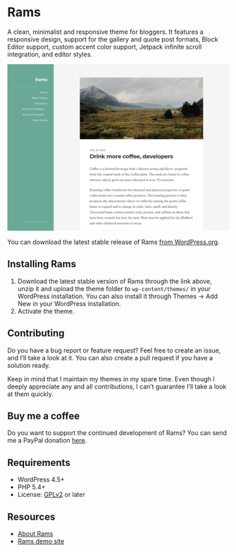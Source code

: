 # Rams

A clean, minimalist and responsive theme for bloggers. It features a responsive design, support for the gallery and quote post formats, Block Editor support, custom accent color support, Jetpack infinite scroll integration, and editor styles.

![Rams](https://github.com/andersnoren/rams/blob/master/screenshot.jpg)

You can download the latest stable release of Rams [from WordPress.org](https://wordpress.org/themes/rams/).

## Installing Rams
1. Download the latest stable version of Rams through the link above, unzip it and upload the theme folder to `wp-content/themes/` in your WordPress installation. You can also install it through Themes → Add New in your WordPress installation.
2. Activate the theme.

## Contributing
Do you have a bug report or feature request? Feel free to create an issue, and I’ll take a look at it. You can also create a pull request if you have a solution ready. 

Keep in mind that I maintain my themes in my spare time. Even though I deeply appreciate any and all contributions, I can’t guarantee I’ll take a look at them quickly.

## Buy me a coffee
Do you want to support the continued development of Rams? You can send me a PayPal donation [here](https://www.paypal.com/cgi-bin/webscr?cmd=_donations&business=anders%40andersnoren%2ese&lc=US&item_name=Free%20WordPress%20Themes%20from%20Anders%20Noren&currency_code=USD&bn=PP%2dDonationsBF%3abtn_donateCC_LG%2egif%3aNonHosted).

## Requirements
- WordPress 4.5+
- PHP 5.4+
- License: [GPLv2](https://www.gnu.org/licenses/gpl-2.0.html) or later

## Resources
- [About Rams](https://andersnoren.se/teman/rams-wordpress-theme/)
- [Rams demo site](https://andersnoren.se/themes/rams/)